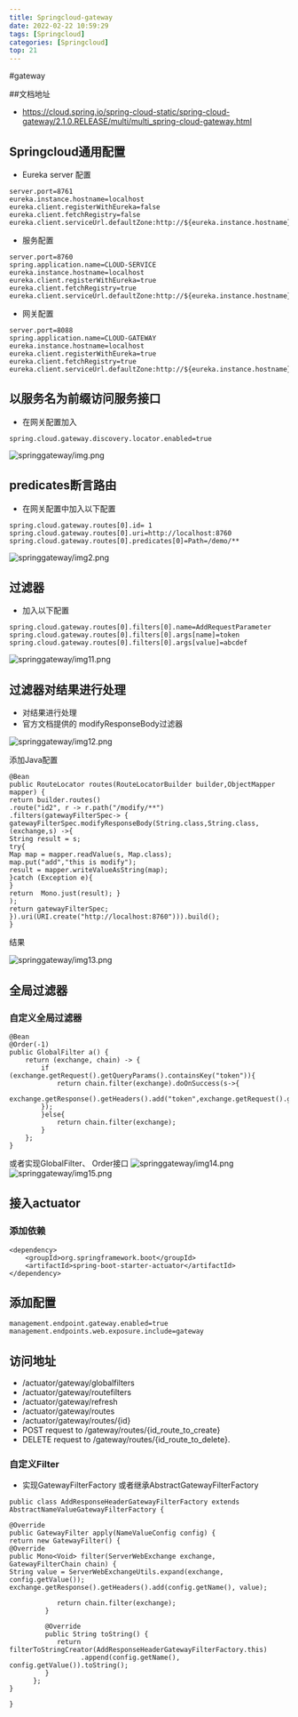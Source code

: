 ```yaml
---
title: Springcloud-gateway
date: 2022-02-22 10:59:29
tags: [Springcloud]
categories: [Springcloud]
top: 21
---
```

#gateway

##文档地址
- https://cloud.spring.io/spring-cloud-static/spring-cloud-gateway/2.1.0.RELEASE/multi/multi_spring-cloud-gateway.html

## Springcloud通用配置

- Eureka server 配置
```
server.port=8761
eureka.instance.hostname=localhost
eureka.client.registerWithEureka=false
eureka.client.fetchRegistry=false
eureka.client.serviceUrl.defaultZone:http://${eureka.instance.hostname}:${server.port}/eureka/
```

- 服务配置
```
server.port=8760
spring.application.name=CLOUD-SERVICE
eureka.instance.hostname=localhost
eureka.client.registerWithEureka=true
eureka.client.fetchRegistry=true
eureka.client.serviceUrl.defaultZone:http://${eureka.instance.hostname}:8761/eureka/
```

- 网关配置

```
server.port=8088
spring.application.name=CLOUD-GATEWAY
eureka.instance.hostname=localhost
eureka.client.registerWithEureka=true
eureka.client.fetchRegistry=true
eureka.client.serviceUrl.defaultZone:http://${eureka.instance.hostname}:8761/eureka/
```

## 以服务名为前缀访问服务接口
- 在网关配置加入
```
spring.cloud.gateway.discovery.locator.enabled=true
```
![springgateway/img.png](springgateway/img.png)

## predicates断言路由
- 在网关配置中加入以下配置
```
spring.cloud.gateway.routes[0].id= 1
spring.cloud.gateway.routes[0].uri=http://localhost:8760
spring.cloud.gateway.routes[0].predicates[0]=Path=/demo/**
```
![springgateway/img2.png](springgateway/img2.png)

## 过滤器
- 加入以下配置

```
spring.cloud.gateway.routes[0].filters[0].name=AddRequestParameter
spring.cloud.gateway.routes[0].filters[0].args[name]=token
spring.cloud.gateway.routes[0].filters[0].args[value]=abcdef
```
![springgateway/img11.png](springgateway/img11.png)

## 过滤器对结果进行处理
- 对结果进行处理
- 官方文档提供的 modifyResponseBody过滤器

![springgateway/img12.png](springgateway/img12.png)

添加Java配置
```
@Bean
public RouteLocator routes(RouteLocatorBuilder builder,ObjectMapper mapper) {
return builder.routes()
.route("id2", r -> r.path("/modify/**")
.filters(gatewayFilterSpec-> {
gatewayFilterSpec.modifyResponseBody(String.class,String.class,(exchange,s) ->{
String result = s;
try{
Map map = mapper.readValue(s, Map.class);
map.put("add","this is modify");
result = mapper.writeValueAsString(map);
}catch (Exception e){
}
return  Mono.just(result); }
);
return gatewayFilterSpec;
}).uri(URI.create("http://localhost:8760"))).build();
}
```
结果

![springgateway/img13.png](springgateway/img13.png)


## 全局过滤器
### 自定义全局过滤器
```
@Bean
@Order(-1)
public GlobalFilter a() {
    return (exchange, chain) -> {
        if (exchange.getRequest().getQueryParams().containsKey("token")){
            return chain.filter(exchange).doOnSuccess(s->{
            exchange.getResponse().getHeaders().add("token",exchange.getRequest().getQueryParams().get("token").get(0));
        });
        }else{
            return chain.filter(exchange);
        }
    };
}
```
或者实现GlobalFilter、 Order接口
![springgateway/img14.png](springgateway/img14.png)
![springgateway/img15.png](springgateway/img15.png)
## 接入actuator
### 添加依赖
```
<dependency>
    <groupId>org.springframework.boot</groupId>
    <artifactId>spring-boot-starter-actuator</artifactId>
</dependency>
```
## 添加配置
```
management.endpoint.gateway.enabled=true
management.endpoints.web.exposure.include=gateway
```
## 访问地址
- /actuator/gateway/globalfilters
- /actuator/gateway/routefilters
- /actuator/gateway/refresh
- /actuator/gateway/routes
- /actuator/gateway/routes/{id}
- POST request to /gateway/routes/{id_route_to_create}
- DELETE request to /gateway/routes/{id_route_to_delete}.

### 自定义Filter
- 实现GatewayFilterFactory 或者继承AbstractGatewayFilterFactory
```
public class AddResponseHeaderGatewayFilterFactory extends AbstractNameValueGatewayFilterFactory {

@Override
public GatewayFilter apply(NameValueConfig config) {
return new GatewayFilter() {
@Override
public Mono<Void> filter(ServerWebExchange exchange, GatewayFilterChain chain) {
String value = ServerWebExchangeUtils.expand(exchange, config.getValue());
exchange.getResponse().getHeaders().add(config.getName(), value);

            return chain.filter(exchange);
         }

         @Override
         public String toString() {
            return filterToStringCreator(AddResponseHeaderGatewayFilterFactory.this)
                  .append(config.getName(), config.getValue()).toString();
         }
      };
}

}
```